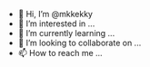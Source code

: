- 👋 Hi, I’m @mkkekky
- 👀 I’m interested in ...
- 🌱 I’m currently learning ...
- 💞️ I’m looking to collaborate on ...
- 📫 How to reach me ...

<!---
mkkekky/mkkekky is a ✨ special ✨ repository because its `README.md` (this file) appears on your GitHub profile.
You can click the Preview link to take a look at your changes.
--->
